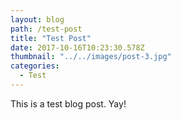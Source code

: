 ```yaml
---
layout: blog
path: /test-post
title: "Test Post"
date: 2017-10-16T10:23:30.578Z
thumbnail: "../../images/post-3.jpg"
categories:
  - Test
---
```

This is a test blog post. Yay!
